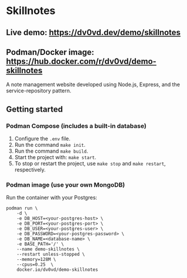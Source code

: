 # Skillnotes

## Live demo: https://dv0vd.dev/demo/skillnotes 
## Podman/Docker image: https://hub.docker.com/r/dv0vd/demo-skillnotes

A note management website developed using Node.js, Express, and the service-repository pattern.

## Getting started

### Podman Compose (includes a built-in database)
1) Configure the `.env` file.
2) Run the command `make init`.
2) Run the command `make build`.
3) Start the project with: `make start`.
4) To stop or restart the project, use `make stop` and `make restart`, respectively.

### Podman image (use your own MongoDB)
Run the container with your Postgres:
```
podman run \
	-d \
	-e DB_HOST=<your-postgres-host> \
	-e DB_PORT=<your-postgres-port> \
	-e DB_USER=<your-postgres-user> \
	-e DB_PASSWORD=<your-postgres-password> \
	-e DB_NAME=<database-name> \
	-e BASE_PATH='/' \
	--name demo-skillnotes \
	--restart unless-stopped \
	--memory=128M \
	--cpus=0.25  \
	docker.io/dv0vd/demo-skillnotes
```

